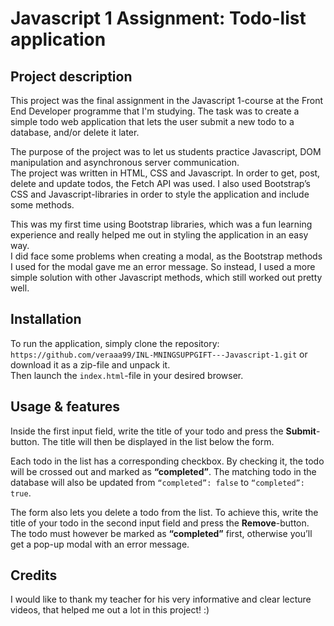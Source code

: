 # Javascript 1 Assignment: Todo-list application

## Project description
This project was the final assignment in the Javascript 1-course at the Front End Developer programme that I'm studying. 
The task was to create a simple todo web application that lets the user submit a new todo to a database, and/or delete it later.

The purpose of the project was to let us students practice Javascript, DOM manipulation and asynchronous server communication.<br/>The project was written in HTML, CSS and Javascript. In order to get, post, delete and update todos, the Fetch API was used. I also used Bootstrap’s CSS and Javascript-libraries in order to style the application and include some methods.

This was my first time using Bootstrap libraries, which was a fun learning experience and really helped me out in styling the application in an easy way.<br/>
I did face some problems when creating a modal, as the Bootstrap methods I used for the modal gave me an error message. So instead, I used a more simple solution with other Javascript methods, which still worked out pretty well.

## Installation
To run the application, simply clone the repository: `https://github.com/veraaa99/INL-MNINGSUPPGIFT---Javascript-1.git` or download it as a zip-file and unpack it.<br/>
Then launch the `index.html`-file in your desired browser.

## Usage & features
Inside the first input field, write the title of your todo and press the **Submit**-button. The title will then be displayed in the list below the form.

Each todo in the list has a corresponding checkbox. By checking it, the todo will be crossed out and marked as **“completed”**. The matching todo in the database will also be updated from `“completed”: false` to `“completed”: true`.

The form also lets you delete a todo from the list. To achieve this, write the title of your todo in the second input field and press the **Remove**-button.<br/>
The todo must however be marked as **“completed”** first, otherwise you’ll get a pop-up modal with an error message.

## Credits
I would like to thank my teacher for his very informative and clear lecture videos, that helped me out a lot in this project! :) 
